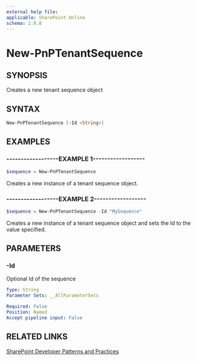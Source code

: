 ```yaml
---
external help file:
applicable: SharePoint Online
schema: 2.0.0
---
```

# New-PnPTenantSequence

## SYNOPSIS
Creates a new tenant sequence object

## SYNTAX 

```powershell
New-PnPTenantSequence [-Id <String>]
```

## EXAMPLES

### ------------------EXAMPLE 1------------------
```powershell
$sequence = New-PnPTenantSequence
```

Creates a new instance of a tenant sequence object.

### ------------------EXAMPLE 2------------------
```powershell
$sequence = New-PnPTenantSequence -Id "MySequence"
```

Creates a new instance of a tenant sequence object and sets the Id to the value specified.

## PARAMETERS

### -Id
Optional Id of the sequence

```yaml
Type: String
Parameter Sets: __AllParameterSets

Required: False
Position: Named
Accept pipeline input: False
```

## RELATED LINKS

[SharePoint Developer Patterns and Practices](https://aka.ms/sppnp)